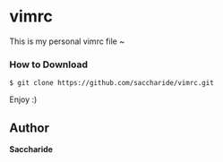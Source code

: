 # vimrc

This is my personal vimrc file ~

### How to Download
```
$ git clone https://github.com/saccharide/vimrc.git
```                                                                      
Enjoy :)

## Author
**Saccharide**
